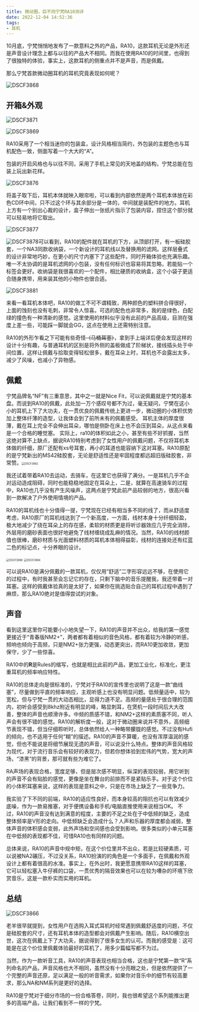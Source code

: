 ```yaml
---
title: 微动圈，巨不同宁梵RA10测评
date: 2022-12-04 14:52:36
tags:
- 耳机
---
```


10月底，宁梵悄悄地发布了一款意料之外的产品，RA10，这款耳机无论是外形还是声音设计理念上都与以往的产品大不相同。而我在使用RA10的时间里，也得到了很独特的体验，事实上，这款耳机的侧重点并不是声音，而是佩戴。

那么宁梵首款微动圈耳机的耳机究竟表现如何呢？

![DSCF3868](\images\DSCF3868-1670138903177.jpg)

## 开箱&外观

![DSCF3871](\images\DSCF3871.jpg)

![DSCF3869](\images\DSCF3869.jpg)

RA10采用了一个相当迷你的包装盒，设计风格相当简约，外包装的主题色也与耳机配色一致，侧面写着一个大大的“A”。

包装的开启风格也与以往不同，采用了手机上常见的天地盖的结构，宁梵总能在包装上玩出新花样。

![DSCF3876](\images\DSCF3876.jpg)

将盖子取下后，耳机本体就映入眼帘啦，可以看到内部依然是两个耳机本体放在彩色CD环中间，只不过这个环与其余部分是一体的，中间就是装配件的地方。耳机上方有一个别出心裁的设计，盒子伸出一张纸片指示了包装内容，捏住这个部分就可以轻易地将它取出。

![DSCF3877](\images\DSCF3877.jpg)

![DSCF3878](\images\DSCF3878.jpg)可以看到，RA10的配件就在耳机的下方，从顶部打开，有一板硅胶套，一个NA3同款收纳袋，一个新设计的耳机线以及替换用的滤网。这样层叠式的设计非常地巧妙，在更小的尺寸内塞下了这些配件，同时开箱体验也充满乐趣。唯一不太协调的是耳机滤网的小包装，没有任何标识也容易将其忽略，若能贴一个标签会更好。收纳袋是我很喜欢的一个配件，相比硬质的收纳盒，这个小袋子更适合随身携带，用来装其他的小物件也很合适。

![DSCF3881](\images\DSCF3881.jpg)

来看一看耳机本体吧，RA10的做工不可不谓精致，两种颜色的塑料拼合得很好，上面的蚀刻也没有毛刺，非常令人惊喜。可选的配色也非常多，我的是绿色，白配绿的撞色有一种清新的感觉。这里使用的材料似乎没有此前的产品高级，目测在强度上差一些，可能踩一脚就会GG，这点在使用上还需特别注意。

RA10的外形乍看之下可能有些奇怪~~（马桶耳塞）~~，拿到手上端详后便会发现这样的设计十分有趣，与普通耳机的区别是将外侧的盖板做成了阶梯状，接线插头处于中间位置，这样让佩戴与拾取变得轻松很多，戴在耳朵上时，耳机也不会露出太多，减少了风噪，也减小了异物感。

## 佩戴

宁梵品牌名“NF”有三重意思，其中之一就是Nice Fit，可以说佩戴就是宁梵的基本盘。而说到RA10的佩戴，此处加一万个感叹号都不为过，毫无疑问，宁樊在这小小的耳机上下了大功夫，在一贯优良的佩戴传统上更进一步，微动圈的小体积优势加上整体纤薄的造型，让我体会到了前所未有的佩戴感受。
耳机主体的厚度很薄，戴在耳上完全不会伸出耳朵，哪怕是侧卧在床上也不会压到耳朵，从这点来看是一个合格的睡觉塞。
实际上，ra10的体积如此之小，甚至有些不好抓握，当然这绝对算不上缺点，据说RA10特别考虑到了女性用户的佩戴问题，不仅将耳机本体做的纤细，原厂还配有xs号耳套，再小的耳道也能容纳下这对耳塞。RA10原配的是宁梵新出的MS42硅胶套，无论是舒适性还是牢固程度都远超旧版硅胶套，非常赞。<img src="\images\DSCF3882.jpg" alt="DSCF3882" style="zoom:50%;" />

我还试着带着RA10去运动，去骑车，在这里它也获得了满分。一是耳机几乎不会对运动造成阻碍，同时也能稳稳地固定在耳朵上，二是，就算在高速骑车的过程中，RA10也几乎没有产生风噪声，这两点是宁梵此前产品较弱的地方，很高兴看到一款解决了户外使用情境的产品。

RA10的耳机线也十分值得一提，宁梵现在已经有相当多不同的线了，而从舒适度考虑，RA10原厂的耳机线达到了一个新高度，一方面，线材本身十分纤细轻盈，极大地减少了绕在耳朵上的存在感，柔软的材质更是将听诊器效应几乎完全消除，外层用的磨砂表面也很好地避免了线材缠绕成乱麻的情况。当然，RA10的线材颜值也很棒，磨砂材质与光面塑料材质的耳机本体相得益彰，线材的连接处还有红蓝二色的标记点，十分养眼的设计。

<img src="\images\DSCF3886.jpg" alt="DSCF3886" style="zoom:50%;" />
<img src="\images\DSCF3884.jpg" alt="DSCF3884" style="zoom:50%;" />

可以说RA10是满分佩戴的一款耳机，仅仅用“舒适”二字形容远远不够，在使用它的过程中，有时我甚至会忘记它的存在，只剩下脑中的音乐提醒我，我还带着一对耳塞。这样的佩戴体验真的是太好了，如果你在挑选贴合自己的耳机过程中遇到了麻烦，那么RA10绝对是值得尝试的对象。

## 声音

看到这里这里你可能要小小地失望一下，RA10的声音并不出众，给我的第一感觉更接近于“青春版NM2+”，两者都有着相似的音色风格，都有着较为冷静的听感，频响也倾向于高频，只是NM2+张力更强，动态更突出，而RA10更加收敛，更加保守，少了一些惊喜。

RA10中的**R**是Rules的缩写，也就是相比此前的产品，更加工业化，标准化，更注重耳机的频率响应特性。

RA10的总体走向是很标准的，宁梵对于RA10的宣传里也说明了这是一款“曲线塞”，尽量做到平直的频率响应，主观听感上也没有明显问题。低频量适中，较为宽松，但与宁梵一贯的大动态相比，显得力道不足。高频的量感处于很合理的范围内，初听会感受到8khz附近有明显的峰，略显刺耳，在煲机一段时间后大大改善，整体的声音也顺滑许多。中频的质感不错，和NM2+这样的素质塞不同，听人声会有很不错的感觉。RA10的解析度一般，这对于微动圈来说并不意外，高频细节表现不错，但当仔细聆听时，总体依然给人一种略带朦胧的感觉。不过没有Hufi的倾向，也不适用于任何“糊”的描述。RA10的声音不算暖，也没有浑厚温润的感觉，但也不能说是将细节展现无遗的声音，可以说没什么特点。整体的声音风格较为现代，对于流行音乐会有较好的表现力，但若你想体验到宏伟的气势，宽大的声场，“漆黑”的背景，那可就有些为难它了。

RA声场的表现合格，宽度足够，但是层次感不明显，纵深的表现较弱，用它听到的声音不会有贴脸的感觉，更像是坐在舞台的前排而不是紧贴乐手。对于这个价位的小体积耳塞来说，这样的表现是意料之中，只是在市场上缺乏了一些竞争力。

我实验了下不同的前端，RA10的适应性良好，而本身较高的阻抗也可以有效减少底噪，作为一款易推塞，对于便携设备和手机/电脑直推使用来说相当OK。
不过，RA10的声音没有达到满意的程度，主要的不足之处在于中低频的缺乏，造成整体频率是V形的走向。中低频缺乏会造成什么？人声和乐器的厚度都会减弱，整体声音的体积感会变弱，此外声场和空间感也会受到影响。很多类似的小单元耳塞在中低频的表现都不佳，可惜RA10也有同样的问题。

总体来说，RA10的声音中规中矩，在这个价位里并不出众，若是比较硬素质，可以说被NA2碾压，不过没关系，RA10扮演的的角色是一个多面手，在佩戴和外观设计上都有着很高的水准。事实上，在外出时，我更愿意携带RA10这样的耳塞，它可以轻松塞入牛仔裤的口袋，一贯优秀的隔音效果也可以在较为嘈杂的环境下欣赏音乐，这是一款朴实而实用的耳机。

## 总结

![DSCF3866](\images\DSCF3866.jpg)

老羊很早就提到，女性用户在选购入耳式耳机时经常遇到佩戴舒适度的问题，不仅是硅胶套的尺寸，还有耳机本体的造型都会对佩戴产生影响。随后，RA10横空出世，这次在佩戴上下了大功夫，据说得到了很多女生的认可。而我的感受是：这可能是在这个价位里佩戴体验最好的耳机了，用多少篇幅写都不为过。

当然，作为一款听音工具，RA10的声音表现也相当合格，这也是宁梵第一款“R”系列命名的产品，声音风格也大不相同，虽然没有十分亮眼之处，但是依然提供了一个完整的声音还原，足以满足一般的听音需求，如果你对音乐中的细节有较高要求，那么NA和NM系列是更好的选择。

RA10是宁梵对于细分市场的一份合格答卷，同时，我也很希望这个系列能推出更多的高端产品，让我们看到不一样的宁梵。


